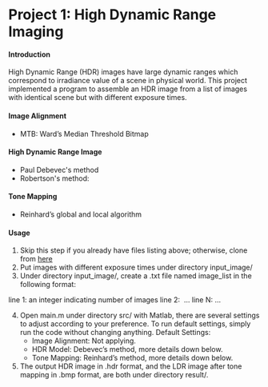 # Project 1: High Dynamic Range Imaging

#### Introduction
High Dynamic Range (HDR) images have large dynamic ranges which correspond to irradiance value of a scene in physical world. This project implemented a program to assemble an HDR image from a list of images with identical scene but with different exposure times.

#### Image Alignment
- MTB: Ward’s Median Threshold Bitmap

#### High Dynamic Range Image
- Paul Debevec's method
- Robertson's method:

#### Tone Mapping
- Reinhard’s global and local algorithm

#### Usage
1. Skip this step if you already have files listing above; otherwise, clone from [here](https://github.com/awinder0230/2017-Spring-Digital-Visual-Effect)
2. Put images with different exposure times under directory input_image/
3. Under directory input_image/, create a .txt file named image_list in the following format:

line 1: an integer indicating number of images
line 2: <image filename> <space> <shutter speed of the image>
…
line N: ...

4. Open main.m under directory src/ with Matlab, there are several settings to adjust according to your preference. To run default settings, simply run the code without changing anything.
  Default Settings:
    - Image Alignment: Not applying.
    - HDR Model: Debevec’s method, more details down below.
    - Tone Mapping: Reinhard’s method, more details down below.  
5. The output HDR image in .hdr format, and the LDR image after tone mapping in .bmp format, are both under directory result/.
